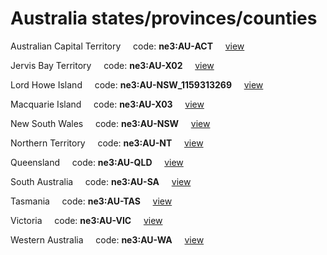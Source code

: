# Australia states/provinces/counties
Australian Capital Territory&nbsp;&nbsp;&nbsp;&nbsp;&nbsp;code: **ne3:AU-ACT**&nbsp;&nbsp;&nbsp;&nbsp;&nbsp;[view](../../export/geojson/medium/ne3/au/act.geojson)&nbsp;&nbsp;&nbsp;&nbsp;&nbsp;


Jervis Bay Territory&nbsp;&nbsp;&nbsp;&nbsp;&nbsp;code: **ne3:AU-X02**&nbsp;&nbsp;&nbsp;&nbsp;&nbsp;[view](../../export/geojson/medium/ne3/au/x02.geojson)&nbsp;&nbsp;&nbsp;&nbsp;&nbsp;


Lord Howe Island&nbsp;&nbsp;&nbsp;&nbsp;&nbsp;code: **ne3:AU-NSW_1159313269**&nbsp;&nbsp;&nbsp;&nbsp;&nbsp;[view](../../export/geojson/medium/ne3/au/nsw_1159313269.geojson)&nbsp;&nbsp;&nbsp;&nbsp;&nbsp;


Macquarie Island&nbsp;&nbsp;&nbsp;&nbsp;&nbsp;code: **ne3:AU-X03**&nbsp;&nbsp;&nbsp;&nbsp;&nbsp;[view](../../export/geojson/medium/ne3/au/x03.geojson)&nbsp;&nbsp;&nbsp;&nbsp;&nbsp;


New South Wales&nbsp;&nbsp;&nbsp;&nbsp;&nbsp;code: **ne3:AU-NSW**&nbsp;&nbsp;&nbsp;&nbsp;&nbsp;[view](../../export/geojson/medium/ne3/au/nsw.geojson)&nbsp;&nbsp;&nbsp;&nbsp;&nbsp;


Northern Territory&nbsp;&nbsp;&nbsp;&nbsp;&nbsp;code: **ne3:AU-NT**&nbsp;&nbsp;&nbsp;&nbsp;&nbsp;[view](../../export/geojson/medium/ne3/au/nt.geojson)&nbsp;&nbsp;&nbsp;&nbsp;&nbsp;


Queensland&nbsp;&nbsp;&nbsp;&nbsp;&nbsp;code: **ne3:AU-QLD**&nbsp;&nbsp;&nbsp;&nbsp;&nbsp;[view](../../export/geojson/medium/ne3/au/qld.geojson)&nbsp;&nbsp;&nbsp;&nbsp;&nbsp;


South Australia&nbsp;&nbsp;&nbsp;&nbsp;&nbsp;code: **ne3:AU-SA**&nbsp;&nbsp;&nbsp;&nbsp;&nbsp;[view](../../export/geojson/medium/ne3/au/sa.geojson)&nbsp;&nbsp;&nbsp;&nbsp;&nbsp;


Tasmania&nbsp;&nbsp;&nbsp;&nbsp;&nbsp;code: **ne3:AU-TAS**&nbsp;&nbsp;&nbsp;&nbsp;&nbsp;[view](../../export/geojson/medium/ne3/au/tas.geojson)&nbsp;&nbsp;&nbsp;&nbsp;&nbsp;


Victoria&nbsp;&nbsp;&nbsp;&nbsp;&nbsp;code: **ne3:AU-VIC**&nbsp;&nbsp;&nbsp;&nbsp;&nbsp;[view](../../export/geojson/medium/ne3/au/vic.geojson)&nbsp;&nbsp;&nbsp;&nbsp;&nbsp;


Western Australia&nbsp;&nbsp;&nbsp;&nbsp;&nbsp;code: **ne3:AU-WA**&nbsp;&nbsp;&nbsp;&nbsp;&nbsp;[view](../../export/geojson/medium/ne3/au/wa.geojson)&nbsp;&nbsp;&nbsp;&nbsp;&nbsp;

